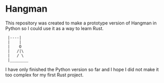# Hangman

This repository was created to make a prototype version of Hangman in Python so I could use it as a way to learn Rust.

     |----|
     |    |
     |    O
     |   /|\
     |   / \
     |________

I have only finished the Python version so far and I hope I did not make it too complex for my first Rust project.

